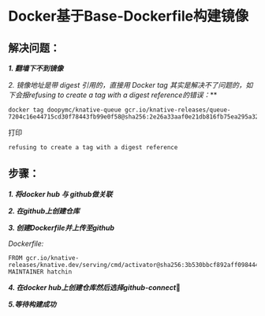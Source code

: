 # Docker基于Base-Dockerfile构建镜像

## 解决问题：

***1. 翻墙下不到镜像***

***2. 镜像地址是带 digest 引用的，直接用 Docker tag 其实是解决不了问题的，如下会报*refusing to create a tag with a digest reference*的错误：***

```
docker tag doopymc/knative-queue gcr.io/knative-releases/queue-7204c16e44715cd30f78443fb99e0f58@sha256:2e26a33aaf0e21db816fb75ea295a323e8deac0a159e8cf8cffbefc5415f78f1
```

打印

```
refusing to create a tag with a digest reference
```



## 步骤：

***1. 将docker hub 与 github做关联***

***2. 在github上创建仓库***

***3. 创建Dockerfile并上传至github***

*Dockerfile:*

```
FROM gcr.io/knative-releases/knative.dev/serving/cmd/activator@sha256:3b530bbcf892aff098444ae529a9d4150dfd0cd35c97babebd90eedae34ad8af
MAINTAINER hatchin
```

***4. 在docker hub上创建仓库然后选择github-connect***

***5.等待构建成功***




